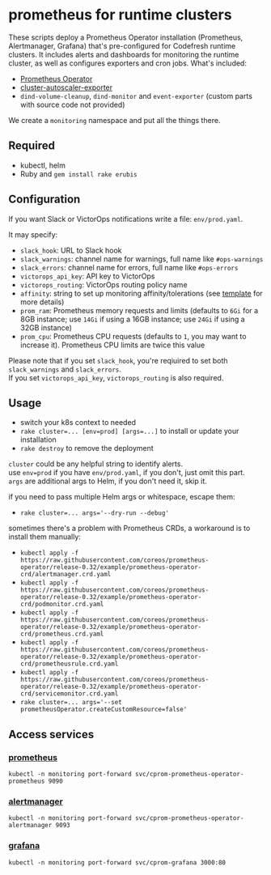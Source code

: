 # prometheus for runtime clusters

These scripts deploy a Prometheus Operator installation (Prometheus, Alertmanager, Grafana)
that's pre-configured for Codefresh runtime clusters. It includes alerts and dashboards for monitoring
the runtime cluster, as well as configures exporters and cron jobs. What's included:

* [Prometheus Operator](https://github.com/coreos/prometheus-operator)
* [cluster-autoscaler-exporter](https://github.com/codefresh-io/cluster-autoscaler-exporter)
* `dind-volume-cleanup`, `dind-monitor` and `event-exporter` (custom parts with source code not provided)

We create a `monitoring` namespace and put all the things there.

## Required
* kubectl, helm
* Ruby and `gem install rake erubis`

## Configuration
If you want Slack or VictorOps notifications write a file: `env/prod.yaml`.

It may specify:
* `slack_hook`: URL to Slack hook
* `slack_warnings`: channel name for warnings, full name like `#ops-warnings`
* `slack_errors`: channel name for errors, full name like `#ops-errors`
* `victorops_api_key`: API key to VictorOps
* `victorops_routing`: VictorOps routing policy name
* `affinity`: string to set up monitoring affinity/tolerations (see [template](https://github.com/codefresh-io/runtime-cluster-monitor/blob/master/affinity.yaml.erb) for more details)
* `prom_ram`: Prometheus memory requests and limits (defaults to `6Gi` for a 8GB instance; use `14Gi` if using a 16GB instance; use `24Gi` if using a 32GB instance)
* `prom_cpu`: Prometheus CPU requests (defaults to `1`, you may want to increase it).
  Prometheus CPU limits are twice this value

Please note that if you set `slack_hook`, you're reqiuired to set both `slack_warnings` and `slack_errors`.  
If you set `victorops_api_key`, `victorops_routing` is also required.

## Usage
* switch your k8s context to needed
* `rake cluster=... [env=prod] [args=...]` to install or update your installation
* `rake destroy` to remove the deployment

`cluster` could be any helpful string to identify alerts.  
use `env=prod` if you have `env/prod.yaml`, if you don't, just omit this part.  
`args` are additional args to Helm, if you don't need it, skip it.

if you need to pass multiple Helm args or whitespace, escape them:
* `rake cluster=... args='--dry-run --debug'`

sometimes there's a problem with Prometheus CRDs, a workaround is to install them manually:
* `kubectl apply -f https://raw.githubusercontent.com/coreos/prometheus-operator/release-0.32/example/prometheus-operator-crd/alertmanager.crd.yaml`
* `kubectl apply -f https://raw.githubusercontent.com/coreos/prometheus-operator/release-0.32/example/prometheus-operator-crd/podmonitor.crd.yaml`
* `kubectl apply -f https://raw.githubusercontent.com/coreos/prometheus-operator/release-0.32/example/prometheus-operator-crd/prometheus.crd.yaml`
* `kubectl apply -f https://raw.githubusercontent.com/coreos/prometheus-operator/release-0.32/example/prometheus-operator-crd/prometheusrule.crd.yaml`
* `kubectl apply -f https://raw.githubusercontent.com/coreos/prometheus-operator/release-0.32/example/prometheus-operator-crd/servicemonitor.crd.yaml`
* `rake cluster=... args='--set prometheusOperator.createCustomResource=false'`

## Access services

### [prometheus](http://localhost:9090/prometheus/)
`kubectl -n monitoring port-forward svc/cprom-prometheus-operator-prometheus 9090`

### [alertmanager](http://localhost:9093/alertmanager/)
`kubectl -n monitoring port-forward svc/cprom-prometheus-operator-alertmanager 9093`

### [grafana](http://localhost:3000/grafana/)
`kubectl -n monitoring port-forward svc/cprom-grafana 3000:80`

